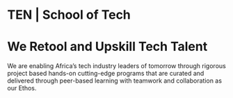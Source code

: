 # TEN | School of Tech

# We Retool and Upskill Tech Talent
We are enabling Africa’s tech industry leaders of tomorrow through rigorous project based hands-on cutting-edge programs that are curated and delivered through peer-based learning with teamwork and collaboration as our Ethos.
